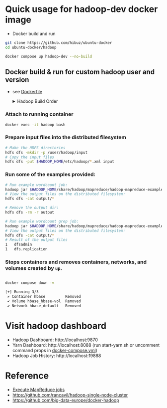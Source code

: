 # Quick usage for hadoop-dev docker image
- Docker build and run
``` bash
git clone https://github.com/hibuz/ubuntu-docker
cd ubuntu-docker/hadoop

docker compose up hadoop-dev --no-build
```

## Docker build & run for custom hadoop user and version
- see [Dockerfile](Dockerfile)
  <details><summary>Hadoop Build Order</summary>

  ``` bash
  # bash
  ubuntu-docker$ docker compose build bash-base
  # hadoop
  ubuntu-docker/hadoop$ docker compose build hadoop-base
  ubuntu-docker/hadoop$ docker build -t hibuz/hadoop-dev .
  # hbase|spark|hive|flink
  ubuntu-docker/hadoop/(hbase|spark|hive|flink)$ docker compose up --build
  # flink-base for zeppelin
  ubuntu-docker/hadoop/zeppelin$ docker compose build flink-base
  # zeppelin
  ubuntu-docker/hadoop/zeppelin$ docker compose up --build
  ```
  </details>


### Attach to running container
``` bash
docker exec -it hadoop bash
```

### Prepare input files into the distributed filesystem
``` bash
# Make the HDFS directories
hdfs dfs -mkdir -p /user/hadoop/input
# Copy the input files
hdfs dfs -put $HADOOP_HOME/etc/hadoop/*.xml input
```

### Run some of the examples provided:
``` bash
# Run example wordcount job:
hadoop jar $HADOOP_HOME/share/hadoop/mapreduce/hadoop-mapreduce-examples-*.jar wordcount input output
# View the output files on the distributed filesystem:
hdfs dfs -cat output/*

# Remove the output dir:
hdfs dfs -rm -r output

# Run example wordcount grep job:
hadoop jar $HADOOP_HOME/share/hadoop/mapreduce/hadoop-mapreduce-examples-*.jar grep input output 'dfs[a-z.]+'
# View the output files on the distributed filesystem:
hdfs dfs -cat output/*
# Result of the output files 
1	dfsadmin
1	dfs.replication
```

### Stops containers and removes containers, networks, and volumes created by `up`.
``` bash

docker compose down -v

[+] Running 3/3
 ✔ Container hbase         Removed
 ✔ Volume hbase_hbase-vol  Removed
 ✔ Network hbase_default   Removed
```

# Visit hadoop dashboard
- Hadoop Dashboard: http://localhost:9870
- Yarn Dashboard: http://localhost:8088 (run start-yarn.sh or uncomment command props in [docker-compose.yml](docker-compose.yml))
- Hadoop Job History: http://localhost:19888

# Reference
- [Execute MapReduce jobs](https://hadoop.apache.org/docs/stable/hadoop-project-dist/hadoop-common/SingleCluster.html#Execution)
- https://github.com/rancavil/hadoop-single-node-cluster
- https://github.com/big-data-europe/docker-hadoop